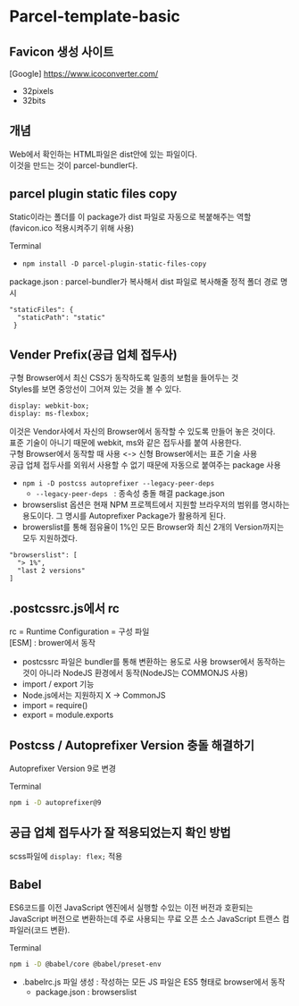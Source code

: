 # Parcel-template-basic

## Favicon 생성 사이트

[Google] https://www.icoconverter.com/
- 32pixels
- 32bits

## 개념

Web에서 확인하는 HTML파일은 dist안에 있는 파일이다.</br>
이것을 만드는 것이 parcel-bundler다.

## parcel plugin static files copy

Static이라는 폴더를 이 package가 dist 파일로 자동으로 복붙해주는 역할</br>
(favicon.ico 적용시켜주기 위해 사용) 

Terminal
- `npm install -D parcel-plugin-static-files-copy`

package.json : parcel-bundler가 복사해서 dist 파일로 복사해줄 정적 폴더 경로 명시
``` 
"staticFiles": {
  "staticPath": "static"
 }
 ```

## Vender Prefix(공급 업체 접두사)

구형 Browser에서 최신 CSS가 동작하도록 일종의 보험을 들어두는 것</br>
Styles를 보면 중앙선이 그어져 있는 것을 볼 수 있다.
```
display: webkit-box;
display: ms-flexbox;
```
이것은 Vendor사에서 자신의 Browser에서 동작할 수 있도록 만들어 놓은 것이다.</br>
표준 기술이 아니기 때문에 webkit, ms와 같은 접두사를 붙여 사용한다.</br>
구형 Browser에서 동작할 때 사용 <-> 신형 Browser에서는 표준 기술 사용</br>
공급 업체 접두사를 외워서 사용할 수 없기 때문에 자동으로 붙여주는 package 사용</br>
- ```npm i -D postcss autoprefixer --legacy-peer-deps ```
  - ```--legacy-peer-deps ``` : 종속성 충돌 해결
package.json
- browserslist 옵션은 현재 NPM 프로젝트에서 지원할 브라우저의 범위를 명시하는 용도이다. 그 명시를 Autoprefixer Package가 활용하게 된다.
- browerslist를 통해 점유율이 1%인 모든 Browser와 최신 2개의 Version까지는 모두 지원하겠다.
```
"browserslist": [
  "> 1%",
  "last 2 versions"
]
```

## .postcssrc.js에서 rc
rc = Runtime Configuration = 구성 파일</br>
[ESM] : brower에서 동작
- postcssrc 파일은 bundler를 통해 변환하는 용도로 사용 browser에서 동작하는 것이 아니라 NodeJS 환경에서 동작(NodeJS는 COMMONJS 사용)
- import / export 기능
- Node.js에서는 지원하지 X -> CommonJS
- import = require()
- export = module.exports

## Postcss / Autoprefixer Version 충돌 해결하기

Autoprefixer Version 9로 변경

Terminal
```bash
npm i -D autoprefixer@9
```

## 공급 업체 접두사가 잘 적용되었는지 확인 방법

scss파일에 ```display: flex;``` 적용

## Babel

ES6코드를 이전 JavaScript 엔진에서 실행할 수있는 이전 버전과 호환되는 JavaScript 버전으로 변환하는데 주로 사용되는 무료 오픈 소스 JavaScript 트랜스 컴파일러(코드 변환).

Terminal
```bash
npm i -D @babel/core @babel/preset-env
```

- .babelrc.js 파일 생성 : 작성하는 모든 JS 파일은 ES5 형태로 browser에서 동작
  - package.json : browserslist 
